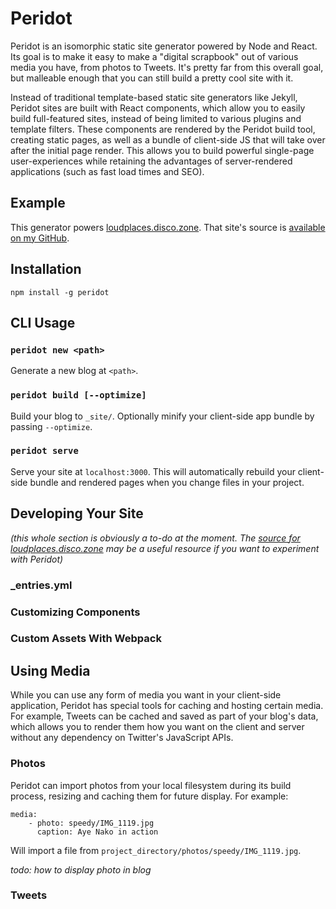 # Peridot

Peridot is an isomorphic static site generator powered by Node and React. Its goal is to make it easy to make a "digital scrapbook" out of various media you have, from photos to Tweets. It's pretty far from this overall goal, but malleable enough that you can still build a pretty cool site with it.

Instead of traditional template-based static site generators like Jekyll, Peridot sites are built with React components, which allow you to easily build full-featured sites, instead of being limited to various plugins and template filters. These components are rendered by the Peridot build tool, creating static pages, as well as a bundle of client-side JS that will take over after the initial page render. This allows you to build powerful single-page user-experiences while retaining the advantages of server-rendered applications (such as fast load times and SEO).

## Example

This generator powers [loudplaces.disco.zone](http://loudplaces.disco.zone). That site's source is [available on my GitHub](https://github.com/thomasboyt/loudplaces.disco.zone).

## Installation

```
npm install -g peridot
```

## CLI Usage

### `peridot new <path>`

Generate a new blog at `<path>`.

### `peridot build [--optimize]`

Build your blog to `_site/`. Optionally minify your client-side app bundle by passing `--optimize`.

### `peridot serve`

Serve your site at `localhost:3000`. This will automatically rebuild your client-side bundle and rendered pages when you change files in your project.

## Developing Your Site

*(this whole section is obviously a to-do at the moment. The [source for loudplaces.disco.zone](https://github.com/thomasboyt/loudplaces.disco.zone) may be a useful resource if you want to experiment with Peridot)*

### _entries.yml

### Customizing Components

### Custom Assets With Webpack

## Using Media

While you can use any form of media you want in your client-side application, Peridot has special tools for caching and hosting certain media. For example, Tweets can be cached and saved as part of your blog's data, which allows you to render them how you want on the client and server without any dependency on Twitter's JavaScript APIs.

### Photos

Peridot can import photos from your local filesystem during its build process, resizing and caching them for future display. For example:

```
media:
    - photo: speedy/IMG_1119.jpg
      caption: Aye Nako in action
```

Will import a file from `project_directory/photos/speedy/IMG_1119.jpg`.

*todo: how to display photo in blog*

### Tweets
